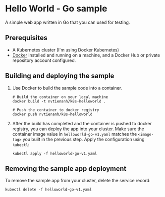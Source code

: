 # Hello World - Go sample
A simple web app written in Go that you can used for testing.

## Prerequisites
- A Kubernetes cluster (I'm using Docker Kubernetes)
- [Docker](https://www.docker.com) installed and running on a machine,
  and a Docker Hub or private repository account configured.
  
## Building and deploying the sample
1. Use Docker to build the sample code into a container. 

   ```shell
   # Build the container on your local machine
   docker build -t nvtienanh/k8s-helloworld .

   # Push the container to docker registry
   docker push nvtienanh/k8s-helloworld
   ```

1. After the build has completed and the container is pushed to docker registry, you
   can deploy the app into your cluster. Make sure the container image value
   in `helloworld-go-v1.yaml` matches the `<image-tag>` you built in the previous step. Apply
   the configuration using `kubectl`:

   ```shell
   kubectl apply -f helloworld-go-v1.yaml
   ```
## Removing the sample app deployment

To remove the sample app from your cluster, delete the service record:

```shell
kubectl delete -f helloworld-go-v1.yaml
```